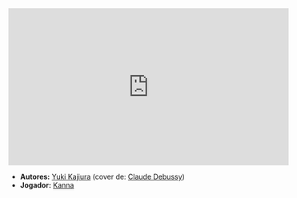 <iframe width="560" height="315" src="https://www.youtube.com/embed/ZsVRrP45-7o?si=4DImXa0L9eY0SloG" title="YouTube video player" frameborder="0" allow="accelerometer; autoplay; clipboard-write; encrypted-media; gyroscope; picture-in-picture; web-share" referrerpolicy="strict-origin-when-cross-origin" allowfullscreen></iframe>

- **Autores:** [Yuki Kajiura](../Autores/Yuki%20Kajiura.md) (cover de: [Claude Debussy](content/Autores/Claude%20Debussy.md))
- **Jogador:** [Kanna](content/Jogadores/Kanna.md)